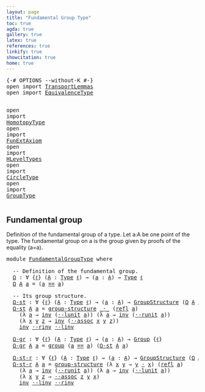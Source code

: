 ```yaml
---
layout: page
title: "Fundamental Group Type"
toc: true
agda: true
gallery: true
latex: true
references: true
linkify: true
showcitation: true
home: true
---
```



<div class="hide" >
<pre class="Agda">
<a id="197" class="Symbol">{-#</a> <a id="201" class="Keyword">OPTIONS</a> <a id="209" class="Pragma">--without-K</a> <a id="221" class="Symbol">#-}</a>
<a id="225" class="Keyword">open</a> <a id="230" class="Keyword">import</a> <a id="237" href="TransportLemmas.html" class="Module">TransportLemmas</a>
<a id="253" class="Keyword">open</a> <a id="258" class="Keyword">import</a> <a id="265" href="EquivalenceType.html" class="Module">EquivalenceType</a>

<a id="282" class="Keyword">open</a> <a id="287" class="Keyword">import</a> <a id="294" href="HomotopyType.html" class="Module">HomotopyType</a>
<a id="307" class="Keyword">open</a> <a id="312" class="Keyword">import</a> <a id="319" href="FunExtAxiom.html" class="Module">FunExtAxiom</a>
<a id="331" class="Keyword">open</a> <a id="336" class="Keyword">import</a> <a id="343" href="HLevelTypes.html" class="Module">HLevelTypes</a>
<a id="355" class="Keyword">open</a> <a id="360" class="Keyword">import</a> <a id="367" href="CircleType.html" class="Module">CircleType</a>
<a id="378" class="Keyword">open</a> <a id="383" class="Keyword">import</a> <a id="390" href="GroupType.html" class="Module">GroupType</a>
</pre>
</div>

## Fundamental group

Definition of the fundamental group of a type.
Let a:A be one point of the type. The fundamental group on a is the
group given by proofs of the equality (a=a).

<pre class="Agda">
<a id="615" class="Keyword">module</a> <a id="622" href="FundamentalGroupType.html" class="Module">FundamentalGroupType</a> <a id="643" class="Keyword">where</a>

  <a id="652" class="Comment">-- Definition of the fundamental group.</a>
  <a id="Ω"></a><a id="694" href="FundamentalGroupType.html#694" class="Function">Ω</a> <a id="696" class="Symbol">:</a> <a id="698" class="Symbol">∀</a> <a id="700" class="Symbol">{</a><a id="701" href="FundamentalGroupType.html#701" class="Bound">ℓ</a><a id="702" class="Symbol">}</a> <a id="704" class="Symbol">(</a><a id="705" href="FundamentalGroupType.html#705" class="Bound">A</a> <a id="707" class="Symbol">:</a> <a id="709" href="Intro.html#1442" class="Function">Type</a> <a id="714" href="FundamentalGroupType.html#701" class="Bound">ℓ</a><a id="715" class="Symbol">)</a> <a id="717" class="Symbol">→</a> <a id="719" class="Symbol">(</a><a id="720" href="FundamentalGroupType.html#720" class="Bound">a</a> <a id="722" class="Symbol">:</a> <a id="724" href="FundamentalGroupType.html#705" class="Bound">A</a><a id="725" class="Symbol">)</a> <a id="727" class="Symbol">→</a> <a id="729" href="Intro.html#1442" class="Function">Type</a> <a id="734" href="FundamentalGroupType.html#701" class="Bound">ℓ</a>
  <a id="738" href="FundamentalGroupType.html#694" class="Function">Ω</a> <a id="740" href="FundamentalGroupType.html#740" class="Bound">A</a> <a id="742" href="FundamentalGroupType.html#742" class="Bound">a</a> <a id="744" class="Symbol">=</a> <a id="746" class="Symbol">(</a><a id="747" href="FundamentalGroupType.html#742" class="Bound">a</a> <a id="749" href="EqualityType.html#931" class="Datatype Operator">==</a> <a id="752" href="FundamentalGroupType.html#742" class="Bound">a</a><a id="753" class="Symbol">)</a>

  <a id="758" class="Comment">-- Its group structure.</a>
  <a id="Ω-st"></a><a id="784" href="FundamentalGroupType.html#784" class="Function">Ω-st</a> <a id="789" class="Symbol">:</a> <a id="791" class="Symbol">∀</a> <a id="793" class="Symbol">{</a><a id="794" href="FundamentalGroupType.html#794" class="Bound">ℓ</a><a id="795" class="Symbol">}</a> <a id="797" class="Symbol">(</a><a id="798" href="FundamentalGroupType.html#798" class="Bound">A</a> <a id="800" class="Symbol">:</a> <a id="802" href="Intro.html#1442" class="Function">Type</a> <a id="807" href="FundamentalGroupType.html#794" class="Bound">ℓ</a><a id="808" class="Symbol">)</a> <a id="810" class="Symbol">→</a> <a id="812" class="Symbol">(</a><a id="813" href="FundamentalGroupType.html#813" class="Bound">a</a> <a id="815" class="Symbol">:</a> <a id="817" href="FundamentalGroupType.html#798" class="Bound">A</a><a id="818" class="Symbol">)</a> <a id="820" class="Symbol">→</a> <a id="822" href="GroupType.html#406" class="Record">GroupStructure</a> <a id="837" class="Symbol">(</a><a id="838" href="FundamentalGroupType.html#694" class="Function">Ω</a> <a id="840" href="FundamentalGroupType.html#798" class="Bound">A</a> <a id="842" href="FundamentalGroupType.html#813" class="Bound">a</a><a id="843" class="Symbol">)</a>
  <a id="847" href="FundamentalGroupType.html#784" class="Function">Ω-st</a> <a id="852" href="FundamentalGroupType.html#852" class="Bound">A</a> <a id="854" href="FundamentalGroupType.html#854" class="Bound">a</a> <a id="856" class="Symbol">=</a> <a id="858" href="GroupType.html#469" class="InductiveConstructor">group-structure</a> <a id="874" href="EqualityType.html#2151" class="Function Operator">_·_</a> <a id="878" class="Symbol">(</a><a id="879" href="EqualityType.html#1111" class="Function">refl</a> <a id="884" href="FundamentalGroupType.html#854" class="Bound">a</a><a id="885" class="Symbol">)</a>
    <a id="891" class="Symbol">(λ</a> <a id="894" href="FundamentalGroupType.html#894" class="Bound">a</a> <a id="896" class="Symbol">→</a> <a id="898" href="EqualityType.html#2412" class="Function">inv</a> <a id="902" class="Symbol">(</a><a id="903" href="AlgebraOnPaths.html#2896" class="Function">·-lunit</a> <a id="911" href="FundamentalGroupType.html#894" class="Bound">a</a><a id="912" class="Symbol">))</a> <a id="915" class="Symbol">(λ</a> <a id="918" href="FundamentalGroupType.html#918" class="Bound">a</a> <a id="920" class="Symbol">→</a> <a id="922" href="EqualityType.html#2412" class="Function">inv</a> <a id="926" class="Symbol">(</a><a id="927" href="AlgebraOnPaths.html#2735" class="Function">·-runit</a> <a id="935" href="FundamentalGroupType.html#918" class="Bound">a</a><a id="936" class="Symbol">))</a>
    <a id="943" class="Symbol">(λ</a> <a id="946" href="FundamentalGroupType.html#946" class="Bound">x</a> <a id="948" href="FundamentalGroupType.html#948" class="Bound">y</a> <a id="950" href="FundamentalGroupType.html#950" class="Bound">z</a> <a id="952" class="Symbol">→</a> <a id="954" href="EqualityType.html#2412" class="Function">inv</a> <a id="958" class="Symbol">(</a><a id="959" href="AlgebraOnPaths.html#3557" class="Function">·-assoc</a> <a id="967" href="FundamentalGroupType.html#946" class="Bound">x</a> <a id="969" href="FundamentalGroupType.html#948" class="Bound">y</a> <a id="971" href="FundamentalGroupType.html#950" class="Bound">z</a><a id="972" class="Symbol">))</a>
    <a id="979" href="EqualityType.html#2412" class="Function">inv</a> <a id="983" href="AlgebraOnPaths.html#3220" class="Function">·-rinv</a> <a id="990" href="AlgebraOnPaths.html#3057" class="Function">·-linv</a>

  <a id="Ω-gr"></a><a id="1000" href="FundamentalGroupType.html#1000" class="Function">Ω-gr</a> <a id="1005" class="Symbol">:</a> <a id="1007" class="Symbol">∀</a> <a id="1009" class="Symbol">{</a><a id="1010" href="FundamentalGroupType.html#1010" class="Bound">ℓ</a><a id="1011" class="Symbol">}</a> <a id="1013" class="Symbol">(</a><a id="1014" href="FundamentalGroupType.html#1014" class="Bound">A</a> <a id="1016" class="Symbol">:</a> <a id="1018" href="Intro.html#1442" class="Function">Type</a> <a id="1023" href="FundamentalGroupType.html#1010" class="Bound">ℓ</a><a id="1024" class="Symbol">)</a> <a id="1026" class="Symbol">→</a> <a id="1028" class="Symbol">(</a><a id="1029" href="FundamentalGroupType.html#1029" class="Bound">a</a> <a id="1031" class="Symbol">:</a> <a id="1033" href="FundamentalGroupType.html#1014" class="Bound">A</a><a id="1034" class="Symbol">)</a> <a id="1036" class="Symbol">→</a> <a id="1038" href="GroupType.html#815" class="Record">Group</a> <a id="1044" class="Symbol">{</a><a id="1045" href="FundamentalGroupType.html#1010" class="Bound">ℓ</a><a id="1046" class="Symbol">}</a>
  <a id="1050" href="FundamentalGroupType.html#1000" class="Function">Ω-gr</a> <a id="1055" href="FundamentalGroupType.html#1055" class="Bound">A</a> <a id="1057" href="FundamentalGroupType.html#1057" class="Bound">a</a> <a id="1059" class="Symbol">=</a> <a id="1061" href="GroupType.html#863" class="InductiveConstructor">group</a> <a id="1067" class="Symbol">(</a><a id="1068" href="FundamentalGroupType.html#1057" class="Bound">a</a> <a id="1070" href="EqualityType.html#931" class="Datatype Operator">==</a> <a id="1073" href="FundamentalGroupType.html#1057" class="Bound">a</a><a id="1074" class="Symbol">)</a> <a id="1076" class="Symbol">(</a><a id="1077" href="FundamentalGroupType.html#784" class="Function">Ω-st</a> <a id="1082" href="FundamentalGroupType.html#1055" class="Bound">A</a> <a id="1084" href="FundamentalGroupType.html#1057" class="Bound">a</a><a id="1085" class="Symbol">)</a>

  <a id="Ω-st-r"></a><a id="1090" href="FundamentalGroupType.html#1090" class="Function">Ω-st-r</a> <a id="1097" class="Symbol">:</a> <a id="1099" class="Symbol">∀</a> <a id="1101" class="Symbol">{</a><a id="1102" href="FundamentalGroupType.html#1102" class="Bound">ℓ</a><a id="1103" class="Symbol">}</a> <a id="1105" class="Symbol">(</a><a id="1106" href="FundamentalGroupType.html#1106" class="Bound">A</a> <a id="1108" class="Symbol">:</a> <a id="1110" href="Intro.html#1442" class="Function">Type</a> <a id="1115" href="FundamentalGroupType.html#1102" class="Bound">ℓ</a><a id="1116" class="Symbol">)</a> <a id="1118" class="Symbol">→</a> <a id="1120" class="Symbol">(</a><a id="1121" href="FundamentalGroupType.html#1121" class="Bound">a</a> <a id="1123" class="Symbol">:</a> <a id="1125" href="FundamentalGroupType.html#1106" class="Bound">A</a><a id="1126" class="Symbol">)</a> <a id="1128" class="Symbol">→</a> <a id="1130" href="GroupType.html#406" class="Record">GroupStructure</a> <a id="1145" class="Symbol">(</a><a id="1146" href="FundamentalGroupType.html#694" class="Function">Ω</a> <a id="1148" href="FundamentalGroupType.html#1106" class="Bound">A</a> <a id="1150" href="FundamentalGroupType.html#1121" class="Bound">a</a><a id="1151" class="Symbol">)</a>
  <a id="1155" href="FundamentalGroupType.html#1090" class="Function">Ω-st-r</a> <a id="1162" href="FundamentalGroupType.html#1162" class="Bound">A</a> <a id="1164" href="FundamentalGroupType.html#1164" class="Bound">a</a> <a id="1166" class="Symbol">=</a> <a id="1168" href="GroupType.html#469" class="InductiveConstructor">group-structure</a> <a id="1184" class="Symbol">(λ</a> <a id="1187" href="FundamentalGroupType.html#1187" class="Bound">x</a> <a id="1189" href="FundamentalGroupType.html#1189" class="Bound">y</a> <a id="1191" class="Symbol">→</a> <a id="1193" href="FundamentalGroupType.html#1189" class="Bound">y</a> <a id="1195" href="EqualityType.html#2151" class="Function Operator">·</a> <a id="1197" href="FundamentalGroupType.html#1187" class="Bound">x</a><a id="1198" class="Symbol">)</a> <a id="1200" class="Symbol">(</a><a id="1201" href="EqualityType.html#1111" class="Function">refl</a> <a id="1206" href="FundamentalGroupType.html#1164" class="Bound">a</a><a id="1207" class="Symbol">)</a>
    <a id="1213" class="Symbol">(λ</a> <a id="1216" href="FundamentalGroupType.html#1216" class="Bound">a</a> <a id="1218" class="Symbol">→</a> <a id="1220" href="EqualityType.html#2412" class="Function">inv</a> <a id="1224" class="Symbol">(</a><a id="1225" href="AlgebraOnPaths.html#2735" class="Function">·-runit</a> <a id="1233" href="FundamentalGroupType.html#1216" class="Bound">a</a><a id="1234" class="Symbol">))</a> <a id="1237" class="Symbol">(λ</a> <a id="1240" href="FundamentalGroupType.html#1240" class="Bound">a</a> <a id="1242" class="Symbol">→</a> <a id="1244" href="EqualityType.html#2412" class="Function">inv</a> <a id="1248" class="Symbol">(</a><a id="1249" href="AlgebraOnPaths.html#2896" class="Function">·-lunit</a> <a id="1257" href="FundamentalGroupType.html#1240" class="Bound">a</a><a id="1258" class="Symbol">))</a>
    <a id="1265" class="Symbol">(λ</a> <a id="1268" href="FundamentalGroupType.html#1268" class="Bound">x</a> <a id="1270" href="FundamentalGroupType.html#1270" class="Bound">y</a> <a id="1272" href="FundamentalGroupType.html#1272" class="Bound">z</a> <a id="1274" class="Symbol">→</a> <a id="1276" href="AlgebraOnPaths.html#3557" class="Function">·-assoc</a> <a id="1284" href="FundamentalGroupType.html#1272" class="Bound">z</a> <a id="1286" href="FundamentalGroupType.html#1270" class="Bound">y</a> <a id="1288" href="FundamentalGroupType.html#1268" class="Bound">x</a><a id="1289" class="Symbol">)</a>
    <a id="1295" href="EqualityType.html#2412" class="Function">inv</a> <a id="1299" href="AlgebraOnPaths.html#3057" class="Function">·-linv</a> <a id="1306" href="AlgebraOnPaths.html#3220" class="Function">·-rinv</a>
</pre>
